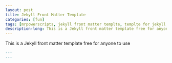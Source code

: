 ```yaml
---
layout: post
title: Jekyll Front Matter Template
categories: [fun]
tags: [mrpowerscripts, jekyll front matter templte, templte for jekyll front matter, ruby jekyll front matter, front matter template jekyll]
description-long: This is a Jekyll front matter template free for anyone to use
---
```


This is a Jekyll front matter template free for anyone to use
```markdown
---
---
```